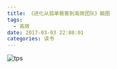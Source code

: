 ```yaml
---
title: 《进化从孤单极客到高效团队》脑图
tags:
  - 高效
date: 2017-03-03 22:08:01
categories: 读书
---
```



![tps](http://www.jeffxue.cn/img/20170303_进化.png)
